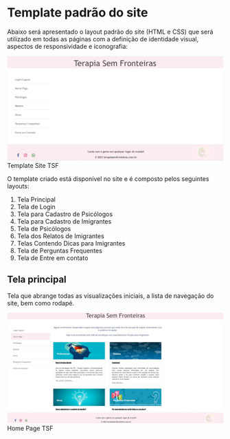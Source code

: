 # Template padrão do site

Abaixo será apresentado o layout padrão do site (HTML e CSS) que será utilizado em todas as páginas com a definição de identidade visual, aspectos de responsividade e iconografia:


![template Site TSF](img/Template.jpg)Template Site TSF

O template criado está disponível no site       e é composto pelos seguintes layouts:

1. Tela Principal
2. Tela de Login
3. Tela para Cadastro de Psicólogos
4. Tela para Cadastro de Imigrantes
5. Tela de Psicólogos
6. Tela dos Relatos de Imigrantes
7. Telas Contendo Dicas para Imigrantes 
8. Tela de Perguntas Frequentes
9. Tela de Entre em contato

## Tela principal

Tela que abrange todas as visualizações iniciais, a lista de navegação do site, bem como rodapé.

![Home_Page](img/Home_page.JPG)Home Page TSF
